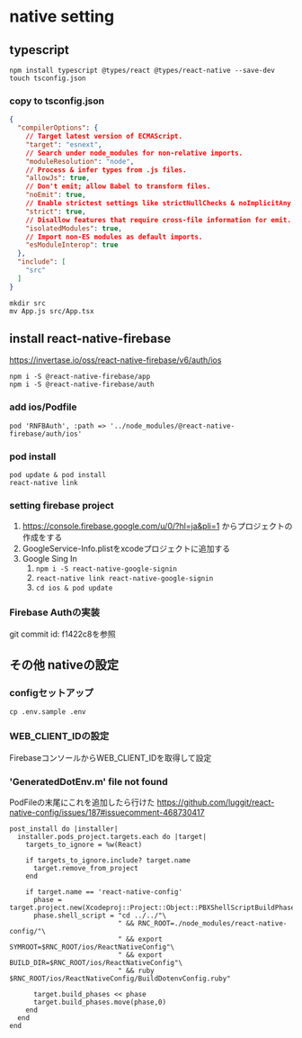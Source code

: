# native setting

## typescript

```
npm install typescript @types/react @types/react-native --save-dev
touch tsconfig.json
```

### copy to tsconfig.json

```json
{
  "compilerOptions": {
    // Target latest version of ECMAScript.
    "target": "esnext",
    // Search under node_modules for non-relative imports.
    "moduleResolution": "node",
    // Process & infer types from .js files.
    "allowJs": true,
    // Don't emit; allow Babel to transform files.
    "noEmit": true,
    // Enable strictest settings like strictNullChecks & noImplicitAny.
    "strict": true,
    // Disallow features that require cross-file information for emit.
    "isolatedModules": true,
    // Import non-ES modules as default imports.
    "esModuleInterop": true
  },
  "include": [
    "src"
  ]
}
```

```
mkdir src
mv App.js src/App.tsx
```

## install react-native-firebase
https://invertase.io/oss/react-native-firebase/v6/auth/ios
```
npm i -S @react-native-firebase/app
npm i -S @react-native-firebase/auth
```
### add ios/Podfile
```
pod 'RNFBAuth', :path => '../node_modules/@react-native-firebase/auth/ios'
```

### pod install

```
pod update & pod install
react-native link
```

### setting firebase project
1. https://console.firebase.google.com/u/0/?hl=ja&pli=1
からプロジェクトの作成をする
1. GoogleService-Info.plistをxcodeプロジェクトに追加する
2. Google Sing In
   1. ```npm i -S react-native-google-signin```
   2. ```react-native link react-native-google-signin```
   3. ```cd ios & pod update```

### Firebase Authの実装
git commit id: f1422c8を参照

## その他 nativeの設定

### configセットアップ

```
cp .env.sample .env
```

### WEB_CLIENT_IDの設定
FirebaseコンソールからWEB_CLIENT_IDを取得して設定

### 'GeneratedDotEnv.m' file not found
PodFileの末尾にこれを追加したら行けた
https://github.com/luggit/react-native-config/issues/187#issuecomment-468730417
```
post_install do |installer|
  installer.pods_project.targets.each do |target|
    targets_to_ignore = %w(React)

    if targets_to_ignore.include? target.name
      target.remove_from_project
    end

    if target.name == 'react-native-config'
      phase = target.project.new(Xcodeproj::Project::Object::PBXShellScriptBuildPhase)
      phase.shell_script = "cd ../../"\
                           " && RNC_ROOT=./node_modules/react-native-config/"\
                           " && export SYMROOT=$RNC_ROOT/ios/ReactNativeConfig"\
                           " && export BUILD_DIR=$RNC_ROOT/ios/ReactNativeConfig"\
                           " && ruby $RNC_ROOT/ios/ReactNativeConfig/BuildDotenvConfig.ruby"

      target.build_phases << phase
      target.build_phases.move(phase,0)
    end
  end
end
```